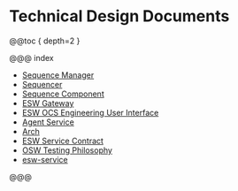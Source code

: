 # Technical Design Documents

@@toc { depth=2 }

@@@ index

- [Sequence Manager](sequence-manager-tech.md)
- [Sequencer](sequencer-tech.md)
- [Sequence Component](sequence-component-tech.md)
- [ESW Gateway](gateway-tech.md)
- [ESW OCS Engineering User Interface](apps/eng-ui.md)
- [Agent Service](agent-service-tech.md)
- [Arch](esw-application-parts.md)
- [ESW Service Contract](contracts.md)
- [OSW Testing Philosophy](testing-philosophy.md)
- [esw-service](apps/esw-services.md)

@@@
